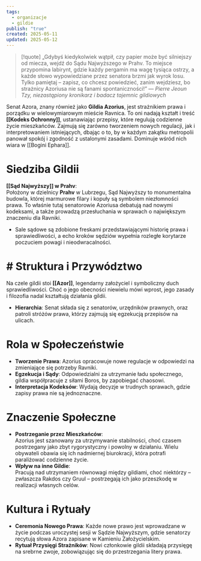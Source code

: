 ```yaml
---
tags:
  - organizacje
  - gildie
publish: "true"
created: 2025-05-11
updated: 2025-05-12
---
```

> [!quote] „Gdybyś kiedykolwiek wątpił, czy papier może być silniejszy od miecza, wejdź do Sądu Najwyższego w Prahv. To miejsce przypomina labirynt, gdzie każdy pergamin ma wagę tysiąca ostrzy, a każde słowo wypowiedziane przez senatora brzmi jak wyrok losu. Tylko pamiętaj – zapisz, co chcesz powiedzieć, zanim wejdziesz, bo strażnicy Azoriusa nie są fanami spontaniczności!”
>— _Pierre Jeoun Tzy, niezastąpiony kronikarz i badacz tajemnic gildiowych_

Senat Azora, znany również jako **Gildia Azorius**, jest strażnikiem prawa i porządku w wielowymiarowym mieście Ravnica. To oni nadają kształt i treść **[[Kodeks Ochronny]]**, ustanawiając przepisy, które regulują codzienne życie mieszkańców. Zajmują się zarówno tworzeniem nowych regulacji, jak i interpretowaniem istniejących, dbając o to, by w każdym zakątku metropolii panował spokój i zgodność z ustalonymi zasadami. Dominuje wśród nich wiara w [[Bogini Ephara]].
# Siedziba Gildii
**[[Sąd Najwyższy]] w Prahv**:  
Położony w dzielnicy **Prahv** w Lubrzegu, Sąd Najwyższy to monumentalna budowla, której marmurowe filary i kopuły są symbolem niezłomności prawa. To właśnie tutaj senatorowie Azoriusa debatują nad nowymi kodeksami, a także prowadzą przesłuchania w sprawach o największym znaczeniu dla Ravniki.
- Sale sądowe są zdobione freskami przedstawiającymi historię prawa i sprawiedliwości, a echo kroków sędziów wypełnia rozległe korytarze poczuciem powagi i nieodwracalności.
# # **Struktura i Przywództwo**
Na czele gildii stoi **[[Azor]]**, legendarny założyciel i symboliczny duch sprawiedliwości. Choć o jego obecności niewielu mówi wprost, jego zasady i filozofia nadal kształtują działania gildii.
- **Hierarchia**: Senat składa się z senatorów, urzędników prawnych, oraz patroli stróżów prawa, którzy zajmują się egzekucją przepisów na ulicach.
# Rola w Społeczeństwie
- **Tworzenie Prawa**: Azorius opracowuje nowe regulacje w odpowiedzi na zmieniające się potrzeby Ravniki.
- **Egzekucja i Sądy**: Odpowiedzialni za utrzymanie ładu społecznego, gildia współpracuje z siłami Boros, by zapobiegać chaosowi.
- **Interpretacja Kodeksów**: Wydają decyzje w trudnych sprawach, gdzie zapisy prawa nie są jednoznaczne.
# Znaczenie Społeczne
- **Postrzeganie przez Mieszkańców**:  
    Azorius jest szanowany za utrzymywanie stabilności, choć czasem postrzegany jako zbyt rygorystyczny i powolny w działaniu. Wielu obywateli obawia się ich nadmiernej biurokracji, która potrafi paraliżować codzienne życie.
- **Wpływ na inne Gildie**:  
    Pracują nad utrzymaniem równowagi między gildiami, choć niektórzy – zwłaszcza Rakdos czy Gruul – postrzegają ich jako przeszkodę w realizacji własnych celów.
# Kultura i Rytuały
- **Ceremonia Nowego Prawa**: Każde nowe prawo jest wprowadzane w życie podczas uroczystej sesji w Sądzie Najwyższym, gdzie senatorzy recytują słowa Azora zapisane w Kamieniu Założycielskim.
- **Rytuał Przysięgi Strażników**: Nowi członkowie gildii składają przysięgę na srebrne zwoje, zobowiązując się do przestrzegania litery prawa.

